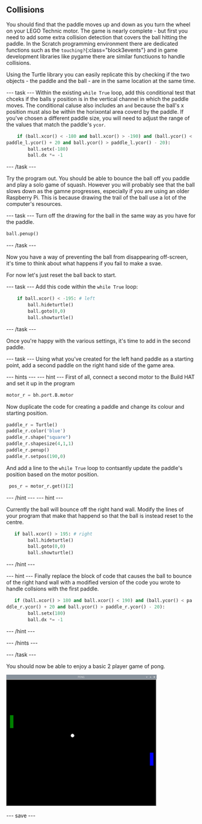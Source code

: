 ## Collisions

You should find that the paddle moves up and down as you turn the wheel on your LEGO Technic motor.  The game is nearly complete - but first you need to add some extra collision detection that covers the ball hitting the paddle. In the Scratch programming environment there are dedicated functions such as the `touching?`{:class="block3events"} and in game development libraries like pygame there are similar functiuons to handle collisions.

Using the Turtle library you can easily replicate this by checking if the two objects - the paddle and the ball - are in the same location at the same time. 

--- task ---
Within the existing `while True` loop, add this conditional test that chceks if the balls y position is in the vertical channel in which the paddle moves. The conditional caluse also includes an `and` because the ball's x position must also be within the horixontal area coverd by the paddle. If you've chosen a different paddle size, you will need to adjust the range of the values that match the paddle's `ycor`. 

```python
    if (ball.xcor() < -180 and ball.xcor() > -190) and (ball.ycor() < 
paddle_l.ycor() + 20 and ball.ycor() > paddle_l.ycor() - 20):
        ball.setx(-180)
        ball.dx *= -1
```

--- /task ---

Try the program out. You should be able to bounce the ball off you paddle and play a solo game of squash. However you will probably see that the ball slows down as the gamne progresses, especially if you are using an older Raspberry Pi. This is because drawing the trail of the ball use a lot of the computer's resources. 

--- task ---
Turn off the drawing for the ball in the same way as you have for the paddle.

```python
ball.penup()
```

--- /task ---

Now you have a way of preventing the ball from disappearing off-screen, it's time to think about what happens if you fail to make a svae. 

For now let's just reset the ball back to start.

--- task ---
Add this code within the `while True` loop:

```python
    if ball.xcor() < -195: # left
        ball.hideturtle()
        ball.goto(0,0)
        ball.showturtle()
```

--- /task ---

Once you're happy with the various settings, it's time to add in the second paddle.

--- task ---
  Using what you've created for the left hand paddle as a starting point, add a second paddle on the right hand side of the game area. 

--- hints ---
--- hint ---
First of all, connect a second motor to the Build HAT and set it up in the program 

```python
motor_r = bh.port.B.motor
```

Now duplicate the code for creating a paddle and change its colour and starting position.

```python
paddle_r = Turtle()
paddle_r.color('blue')
paddle_r.shape("square")
paddle_r.shapesize(4,1,1)
paddle_r.penup()
paddle_r.setpos(190,0)
```
And add a line to the `while True` loop to contsantly update the paddle's position based on the motor position. 

```python
 pos_r = motor_r.get()[2]
 ```

--- /hint ---
--- hint ---

Currently the ball will bounce off the right hand wall. Modify the lines of your program that make that happend so that the ball is instead reset to the centre.

```python
   if ball.xcor() > 195: # right
        ball.hideturtle()
        ball.goto(0,0)
        ball.showturtle()
```

--- /hint ---

--- hint ---
Finally replace the block of code that causes the ball to bounce of the right hand wall with a modified version of the code you wrote to handle collsions with the first paddle. 

```python
   if (ball.xcor() > 180 and ball.xcor() < 190) and (ball.ycor() < pa
ddle_r.ycor() + 20 and ball.ycor() > paddle_r.ycor() - 20):
        ball.setx(180)
        ball.dx *= -1
```
--- /hint ---

--- /hints ---

--- /task ---

You should now be able to enjoy a basic 2 player game of pong.

![2 player game](images/game.png)

--- save ---